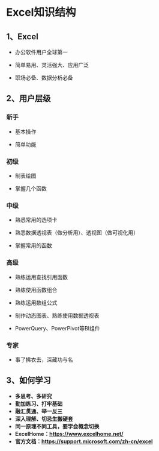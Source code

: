 # Excel知识结构

## 1、Excel

- 办公软件用户全球第一

- 简单易用、灵活强大、应用广泛

- 职场必备、数据分析必备

## 2、用户层级

### 新手

- 基本操作

- 简单功能

### 初级

- 制表绘图

- 掌握几个函数

### 中级

- 熟悉常用的选项卡

- 熟悉数据透视表（做分析用）、透视图（做可视化用）

- 掌握常用的函数

### 高级

- 熟练运用查找引用函数

- 熟练使用函数组合

- 熟练运用数组公式

- 制作动态图表、熟练使用数据透视表

- PowerQuery、PowerPivot等BI组件

### 专家

- 事了拂衣去，深藏功与名

## 3、如何学习

- **多思考、多研究**
- **勤加练习、打牢基础**
- **融汇贯通、举一反三**
- **深入理解、切忌生搬硬套**
- **同一原理不同工具，要学会概念切换**
- **ExcelHome：https://www.excelhome.net/**
- **官方文档：https://support.microsoft.com/zh-cn/excel**

